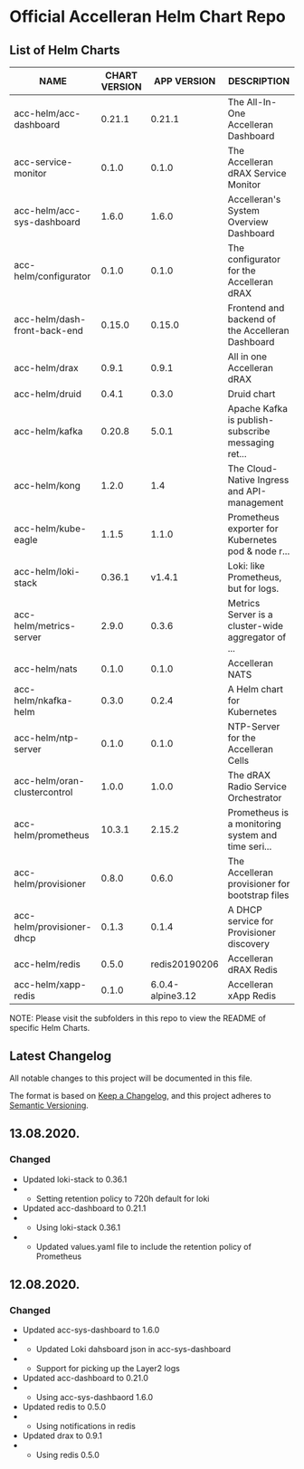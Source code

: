 # Official Accelleran Helm Chart Repo

## List of Helm Charts

|NAME   |CHART VERSION   |APP VERSION   |DESCRIPTION   |
|---|---|---|---|
|acc-helm/acc-dashboard        |0.21.1   |0.21.1          |The All-In-One Accelleran Dashboard   |
|acc-service-monitor           |0.1.0    |0.1.0           |The Accelleran dRAX Service Monitor   |      
|acc-helm/acc-sys-dashboard    |1.6.0    |1.6.0           |Accelleran's System Overview Dashboard   |   
|acc-helm/configurator         |0.1.0    |0.1.0           |The configurator for the Accelleran dRAX |    
|acc-helm/dash-front-back-end  |0.15.0   |0.15.0          |Frontend and backend of the Accelleran Dashboard   |
|acc-helm/drax                 |0.9.1    |0.9.1           |All in one Accelleran dRAX   |
|acc-helm/druid                |0.4.1    |0.3.0           |Druid chart   |
|acc-helm/kafka                |0.20.8   |5.0.1           |Apache Kafka is publish-subscribe messaging ret...   |
|acc-helm/kong                 |1.2.0    |1.4             |The Cloud-Native Ingress and API-management   |
|acc-helm/kube-eagle           |1.1.5    |1.1.0           |Prometheus exporter for Kubernetes pod & node r...   |
|acc-helm/loki-stack           |0.36.1   |v1.4.1       	  |Loki: like Prometheus, but for logs.
|acc-helm/metrics-server       |2.9.0    |0.3.6           |Metrics Server is a cluster-wide aggregator of ...   |
|acc-helm/nats                 |0.1.0    |0.1.0        	  |Accelleran NATS   |
|acc-helm/nkafka-helm          |0.3.0    |0.2.4           |A Helm chart for Kubernetes   |
|acc-helm/ntp-server           |0.1.0    |0.1.0           |NTP-Server for the Accelleran Cells   |   
|acc-helm/oran-clustercontrol  |1.0.0    |1.0.0           |The dRAX Radio Service Orchestrator   |     
|acc-helm/prometheus           |10.3.1   |2.15.2          |Prometheus is a monitoring system and time seri...   |
|acc-helm/provisioner          |0.8.0    |0.6.0           |The Accelleran provisioner for bootstrap files   |
|acc-helm/provisioner-dhcp     |0.1.3    |0.1.4           |A DHCP service for Provisioner discovery   |
|acc-helm/redis                |0.5.0    |redis20190206   |Accelleran dRAX Redis   |    
|acc-helm/xapp-redis           |0.1.0    |6.0.4-alpine3.12|Accelleran xApp Redis   |    

NOTE: Please visit the subfolders in this repo to view the README of specific Helm Charts.

## Latest Changelog

All notable changes to this project will be documented in this file.

The format is based on [Keep a Changelog](https://keepachangelog.com/en/1.0.0/),
and this project adheres to [Semantic Versioning](https://semver.org/spec/v2.0.0.html).

## 13.08.2020.

### Changed

- Updated loki-stack to 0.36.1
- - Setting retention policy to 720h default for loki
- Updated acc-dashboard to 0.21.1
- - Using loki-stack 0.36.1
- - Updated values.yaml file to include the retention policy of Prometheus

## 12.08.2020.

### Changed

- Updated acc-sys-dashboard to 1.6.0
- - Updated Loki dahsboard json in acc-sys-dashboard
- - Support for picking up the Layer2 logs
- Updated acc-dashboard to 0.21.0
- - Using acc-sys-dashbaord 1.6.0
- Updated redis to 0.5.0
- - Using notifications in redis
- Updated drax to 0.9.1
- - Using redis 0.5.0



